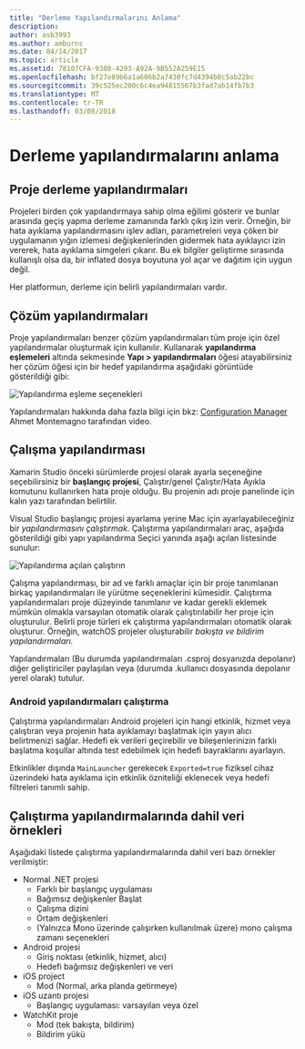```yaml
---
title: "Derleme Yapılandırmalarını Anlama"
description: 
author: asb3993
ms.author: amburns
ms.date: 04/14/2017
ms.topic: article
ms.assetid: 78107CFA-9308-4293-A92A-9B552A259E15
ms.openlocfilehash: bf27e89b6a1a606b2a7430fc7d4394b8c5ab22bc
ms.sourcegitcommit: 39c525ec200c6c4ea94815567b3fad7ab14fb7b3
ms.translationtype: MT
ms.contentlocale: tr-TR
ms.lasthandoff: 03/08/2018
---
```

# <a name="understanding-build-configurations"></a>Derleme yapılandırmalarını anlama

## <a name="project-build-configurations"></a>Proje derleme yapılandırmaları 

Projeleri birden çok yapılandırmaya sahip olma eğilimi gösterir ve bunlar arasında geçiş yapma derleme zamanında farklı çıkış izin verir. Örneğin, bir hata ayıklama yapılandırmasını işlev adları, parametreleri veya çöken bir uygulamanın yığın izlemesi değişkenlerinden gidermek hata ayıklayıcı izin vererek, hata ayıklama simgeleri çıkarır. Bu ek bilgiler geliştirme sırasında kullanışlı olsa da, bir inflated dosya boyutuna yol açar ve dağıtım için uygun değil.

Her platformun, derleme için belirli yapılandırmaları vardır. 

## <a name="solution-configurations"></a>Çözüm yapılandırmaları

Proje yapılandırmaları benzer çözüm yapılandırmaları tüm proje için özel yapılandırmalar oluşturmak için kullanılır. Kullanarak **yapılandırma eşlemeleri** altında sekmesinde **Yapı > yapılandırmaları** öğesi atayabilirsiniz her çözüm öğesi için bir hedef yapılandırma aşağıdaki görüntüde gösterildiği gibi:


 ![Yapılandırma eşleme seçenekleri](media/projects-and-solutions-image3.png)

Yapılandırmaları hakkında daha fazla bilgi için bkz: [Configuration Manager](https://www.youtube.com/watch?v=tjSdkqYh5Vg) Ahmet Montemagno tarafından video.

## <a name="run-configuration"></a>Çalışma yapılandırması

Xamarin Studio önceki sürümlerde projesi olarak ayarla seçeneğine seçebilirsiniz bir **başlangıç projesi**, Çalıştır/genel Çalıştır/Hata Ayıkla komutunu kullanırken hata proje olduğu. Bu projenin adı proje panelinde için kalın yazı tarafından belirtilir.

Visual Studio başlangıç projesi ayarlama yerine Mac için ayarlayabileceğiniz bir _yapılandırmasını çalıştırmak_. Çalıştırma yapılandırmaları araç, aşağıda gösterildiği gibi yapı yapılandırma Seçici yanında aşağı açılan listesinde sunulur:

 ![Yapılandırma açılan çalıştırın](media/projects-and-solutions-image8.png)

Çalışma yapılandırması, bir ad ve farklı amaçlar için bir proje tanımlanan birkaç yapılandırmaları ile yürütme seçeneklerini kümesidir. Çalıştırma yapılandırmaları proje düzeyinde tanımlanır ve kadar gerekli eklemek mümkün olmakla varsayılan otomatik olarak çalıştırılabilir her proje için oluşturulur. Belirli proje türleri ek çalıştırma yapılandırmaları otomatik olarak oluşturur. Örneğin, watchOS projeler oluşturabilir _bakışta ve bildirim yapılandırmaları._ 
 
Yapılandırmaları (Bu durumda yapılandırmaları .csproj dosyanızda depolanır) diğer geliştiriciler paylaşılan veya (durumda .kullanıcı dosyasında depolanır yerel olarak) tutulur.

### <a name="android-run-configurations"></a>Android yapılandırmaları çalıştırma
 
Çalıştırma yapılandırmaları Android projeleri için hangi etkinlik, hizmet veya çalıştıran veya projenin hata ayıklamayı başlatmak için yayın alıcı belirtmenizi sağlar. Hedefi ek verileri geçirebilir ve bileşenlerinizin farklı başlatma koşullar altında test edebilmek için hedefi bayraklarını ayarlayın.

Etkinlikler dışında `MainLauncher` gerekecek `Exported=true` fiziksel cihaz üzerindeki hata ayıklama için etkinlik özniteliği eklenecek veya hedefi filtreleri tanımlı sahip.

## <a name="examples-of-data-that-might-be-included-in-run-configurations"></a>Çalıştırma yapılandırmalarında dahil veri örnekleri

Aşağıdaki listede çalıştırma yapılandırmalarında dahil veri bazı örnekler verilmiştir:

* Normal .NET projesi
    * Farklı bir başlangıç uygulaması
    * Bağımsız değişkenler Başlat
    * Çalışma dizini
    * Ortam değişkenleri
    * (Yalnızca Mono üzerinde çalışırken kullanılmak üzere) mono çalışma zamanı seçenekleri
* Android projesi
    * Giriş noktası (etkinlik, hizmet, alıcı)
    * Hedefi bağımsız değişkenleri ve veri
* iOS project
    * Mod (Normal, arka planda getirmeye)
* iOS uzantı projesi
    * Başlangıç uygulaması: varsayılan veya özel
* WatchKit proje
    * Mod (tek bakışta, bildirim)
    * Bildirim yükü
